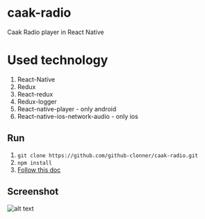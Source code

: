 # caak-radio
Caak Radio player in React Native

# Used technology
1. React-Native  
2. Redux  
3. React-redux  
4. Redux-logger
5. React-native-player - only android  
6. React-native-ios-network-audio - only ios

## Run
1. ```git clone https://github.com/github-clonner/caak-radio.git```    
2. ```npm install```
3. <a href="https://facebook.github.io/react-native/docs/getting-started.html">Follow this doc</a>

## Screenshot
![alt text](https://raw.githubusercontent.com/github-clonner/caak-radio/master/screen1.PNG "Screen shot")
